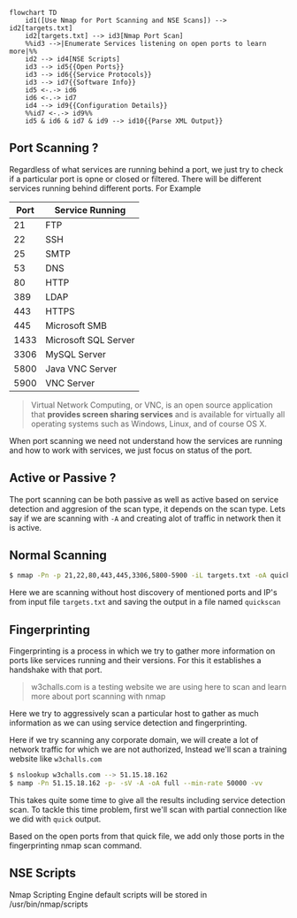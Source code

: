 ```mermaid
flowchart TD
	id1([Use Nmap for Port Scanning and NSE Scans]) --> id2[targets.txt]
	id2[targets.txt] --> id3[Nmap Port Scan]
	%%id3 -->|Enumerate Services listening on open ports to learn more|%% 
	id2 --> id4[NSE Scripts]
	id3 --> id5{{Open Ports}}
	id3 --> id6{{Service Protocols}}
	id3 --> id7{{Software Info}}
	id5 <-.-> id6
	id6 <-.-> id7
	id4 --> id9{{Configuration Details}}
	%%id7 <-.-> id9%%
	id5 & id6 & id7 & id9 --> id10{{Parse XML Output}}
```

## Port Scanning ?

Regardless of what services are running behind a port, we just try to check if a particular port is opne or closed or filtered. There will be different services running behind different ports. For Example

| Port | Service Running |
|--|--|
|21 | FTP|
|22 | SSH |
|25 | SMTP |
|53| DNS|
|80 | HTTP |
|389 |LDAP |
|443 |HTTPS |
|445 | Microsoft SMB |
|1433 | Microsoft SQL Server|
|3306| MySQL Server|
|5800 | Java VNC Server |
|5900 | VNC Server |

>Virtual Network Computing, or VNC, is an open source application that **provides screen sharing services** and is available for virtually all operating systems such as Windows, Linux, and of course OS X.

When port scanning we need not understand how the services are running and how to work with services, we just focus on status of the port.

## Active or Passive ?

The port scanning can be both passive as well as active based on service detection and aggresion of the scan type, it depends on the scan type. Lets say if we are scanning with `-A` and creating alot of traffic in network then it is active.

## Normal Scanning

```bash
$ nmap -Pn -p 21,22,80,443,445,3306,5800-5900 -iL targets.txt -oA quickscan
```

Here we are scanning without host discovery of mentioned ports and IP's from input file `targets.txt` and saving the output in a file named `quickscan`

## Fingerprinting

Fingerprinting is a process in which we try to gather more information on ports like services running and their versions. For this it establishes a handshake with that port.

> w3challs.com is a testing website we are using here to scan and learn more about port scanning with nmap

Here we try to aggressively scan a particular host to gather as much information as we can using service detection and fingerprinting.

Here if we try scanning any corporate domain, we will create a lot of network traffic for which we are not authorized, Instead we'll scan a training website like `w3challs.com`

```bash
$ nslookup w3challs.com --> 51.15.18.162
$ namp -Pn 51.15.18.162 -p- -sV -A -oA full --min-rate 50000 -vv
```

This takes quite some time to give all the results including service detection scan. To tackle this time problem, first we'll scan with partial connection like we did with `quick`  output.

Based on the open ports from that quick file, we add only those ports in the fingerprinting nmap scan command.


## NSE Scripts

Nmap Scripting Engine default scripts will be stored in /usr/bin/nmap/scripts

